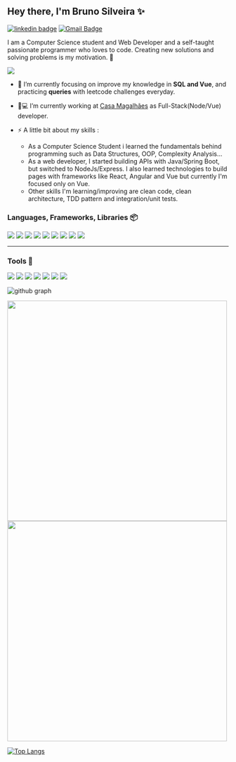 <h2>Hey there, I'm Bruno Silveira ✨ <img width="30px"></h2>
 
[![linkedin badge](https://img.shields.io/badge/LinkedIn-0077B5?style=for-the-badge&logo=linkedin&logoColor=yellow)](https://www.linkedin.com/in/bruno-silveira22)     [![Gmail Badge](https://img.shields.io/badge/Gmail-D14836?style=for-the-badge&logo=gmail&logoColor=yellow)](mailto:brunoskr23@gmail.com) 

I am a Computer Science student and Web Developer and a self-taught passionate programmer who loves to code. Creating new solutions and solving problems is my motivation. 🚀

<img  src="https://images.hdqwalls.com/wallpapers/groot-i-am-root-qhd.jpg">

- 💜 I’m currently focusing on improve my knowledge in **SQL and Vue**,  and practicing **queries** with leetcode challenges everyday.

- 🏡💻 I’m currently working at [Casa Magalhães](https://github.com/casamagalhaes) as Full-Stack(Node/Vue) developer. 

- ⚡ A little bit about my skills : 
   -   As a Computer Science Student i learned the fundamentals behind programming such as Data Structures, OOP, Complexity Analysis...
   - As a web developer, I started building APIs with Java/Spring Boot, but switched to NodeJs/Express. I also learned technologies to build pages with frameworks like React, Angular and Vue but currently I'm focused only on Vue.
   - Other skills I'm learning/improving are clean code, clean architecture, TDD pattern and integration/unit tests.

<h3  align="left">Languages, Frameworks, Libraries 📦</h3>

<p  align="left">  
<img  
src="https://img.shields.io/badge/node.js-6DA55F?style=for-the-badge&logo=node.js&logoColor=white"/>
 <img  
src="https://img.shields.io/badge/vuejs-%2335495e.svg?style=for-the-badge&logo=vuedotjs&logoColor=%234FC08D"/>
 <img  
src="https://img.shields.io/badge/javascript-%23323330.svg?style=for-the-badge&logo=javascript&logoColor=%23F7DF1E"/>
 <img  
src="https://img.shields.io/badge/html5-%23E34F26.svg?style=for-the-badge&logo=html5&logoColor=white"/>
 <img  
src="https://img.shields.io/badge/css3-%231572B6.svg?style=for-the-badge&logo=css3&logoColor=white"/>
 <img  
src="https://img.shields.io/badge/stylus-%23ff6347.svg?style=for-the-badge&logo=stylus&logoColor=white)"/>
<img  
src="https://img.shields.io/badge/SASS-hotpink.svg?style=for-the-badge&logo=SASS&logoColor=white"/>
<img  
src="https://img.shields.io/badge/-jest-%23C21325?style=for-the-badge&logo=jest&logoColor=white"/>
<img  
src="https://img.shields.io/badge/mysql-%2300f.svg?style=for-the-badge&logo=mysql&logoColor=white"/>
</p>
<hr/>
<h3  align="left">Tools 🧰 </h3>
<p  align="left">  
<img  
src="https://img.shields.io/badge/git-%23F05033.svg?style=for-the-badge&logo=git&logoColor=white"/>
<img  
src="https://img.shields.io/badge/Linux%20Mint-87CF3E?style=for-the-badge&logo=Linux%20Mint&logoColor=white"/>
<img  
src="https://img.shields.io/badge/Linux-FCC624?style=for-the-badge&logo=linux&logoColor=black"/>
<img  
src="https://img.shields.io/badge/Ubuntu-E95420?style=for-the-badge&logo=ubuntu&logoColor=white"/>
<img  
src="https://img.shields.io/badge/Visual%20Studio%20Code-0078d7.svg?style=for-the-badge&logo=visual-studio-code&logoColor=white"/>
<img  
src="https://img.shields.io/badge/yarn-%232C8EBB.svg?style=for-the-badge&logo=yarn&logoColor=white"/>
<img  
src="https://img.shields.io/badge/NPM-%23000000.svg?style=for-the-badge&logo=npm&logoColor=white"/>
</p>

![github graph](https://activity-graph.herokuapp.com/graph?username=brunosm16&theme=gruvbox)

  

<img  src  =  "https://github-readme-streak-stats.herokuapp.com?user=brunosm16&theme=gruvbox&hide_border=false"  width  =  500>

  

<img  src  =  "https://github-readme-stats.vercel.app/api?username=brunosm16&show_icons=true&theme=gruvbox"  width  =  500>

  

[![Top Langs](https://github-readme-stats.vercel.app/api/top-langs/?username=brunosm16&theme=gruvbox)](https://github.com/brunosm16/github-readme-stats)
